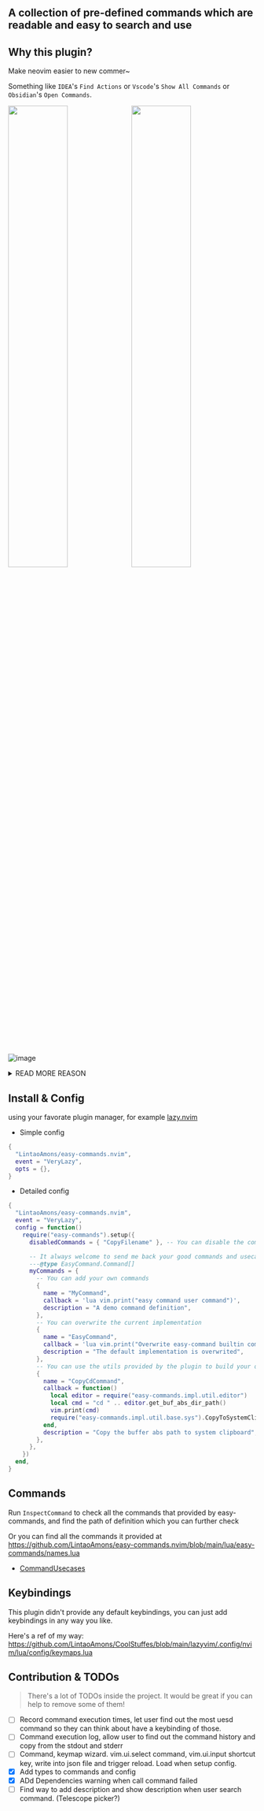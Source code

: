 ## A collection of pre-defined commands which are readable and easy to search and use

## Why this plugin?

Make neovim easier to new commer~

Something like `IDEA`'s `Find Actions` or `Vscode`'s `Show All Commands` or `Obsidian`'s `Open Commands`.

<p align="left">
<img src="https://github.com/LintaoAmons/easy-commands.nvim/assets/95092244/527c0f7b-9c5c-483b-9bed-11c9efdfea6c" width="49%">
<img src="https://github.com/LintaoAmons/easy-commands.nvim/assets/95092244/fcdb8643-3193-48b6-83f2-77016a4ed278" width="49%">
</p>

![image](https://github.com/LintaoAmons/easy-commands.nvim/assets/95092244/a067ad14-3665-49a9-91fe-3fc06d20794b)

<details>
<summary>READ MORE REASON</summary>
  
- Stability!
  - Commands acting like an interface layer can remain stable for your own workflow.
    - Neovim and its community are evolving rapidly, you may use different plugin to achieve to same goal in your workflow
    - However, switch plugins and rebind the keymappings can be time-consuming and cumbersome
    - Therefore, as long as your workflow remains the same, you can map abstract commands to your keys and care less about the actual implementation.
- Readable and Searchable commands
- Best solution to achieve one specific command (tring to be).
  - Sometimes it may be difficult for newcomers to find a nice plugin to perform an action, but you can search for commands and look into the underlying implementation to get an idea of what plugin you can use.
- Save your key mappings, but still make them easy to reach and use.
  - Not every command is frequently used. You don't need to map everything to a key binding, but you can still search for and trigger it when you need it once in a while.

</details>

## Install & Config

using your favorate plugin manager, for example [lazy.nvim](https://github.com/folke/lazy.nvim)

- Simple config

```lua
{
  "LintaoAmons/easy-commands.nvim",
  event = "VeryLazy",
  opts = {},
}
```

- Detailed config

````lua
{
  "LintaoAmons/easy-commands.nvim",
  event = "VeryLazy",
  config = function()
    require("easy-commands").setup({
      disabledCommands = { "CopyFilename" }, -- You can disable the commands you don't want

      -- It always welcome to send me back your good commands and usecases
      ---@type EasyCommand.Command[]
      myCommands = {
        -- You can add your own commands
        {
          name = "MyCommand",
          callback = 'lua vim.print("easy command user command")',
          description = "A demo command definition",
        },
        -- You can overwrite the current implementation
        {
          name = "EasyCommand",
          callback = 'lua vim.print("Overwrite easy-command builtin command")',
          description = "The default implementation is overwrited",
        },
        -- You can use the utils provided by the plugin to build your own command
        {
          name = "CopyCdCommand",
          callback = function()
            local editor = require("easy-commands.impl.util.editor")
            local cmd = "cd " .. editor.get_buf_abs_dir_path()
            vim.print(cmd)
            require("easy-commands.impl.util.base.sys").CopyToSystemClipboard(cmd)
          end,
          description = "Copy the buffer abs path to system clipboard",
        },
      },
    })
  end,
}
````

## Commands

Run `InspectCommand` to check all the commands that provided by easy-commands, and find the path of definition which you can further check

Or you can find all the commands it provided at https://github.com/LintaoAmons/easy-commands.nvim/blob/main/lua/easy-commands/names.lua

- [CommandUsecases](./CommandUsecase.md)

## Keybindings

This plugin didn't provide any default keybindings, you can just add keybindings in any way you like.

Here's a ref of my way: https://github.com/LintaoAmons/CoolStuffes/blob/main/lazyvim/.config/nvim/lua/config/keymaps.lua

## Contribution & TODOs

> There's a lot of TODOs inside the project. It would be great if you can help to remove some of them!

- [ ] Record command execution times, let user find out the most uesd command so they can think about have a keybinding of those.
- [ ] Command execution log, allow user to find out the command history and copy from the stdout and stderr
- [ ] Command, keymap wizard. vim.ui.select command, vim.ui.input shortcut key, write into json file and trigger reload. Load when setup config.
- [x] Add types to commands and config
- [x] ADd Dependencies warning when call command failed
- [ ] Find way to add description and show description when user search command. (Telescope picker?)
